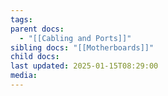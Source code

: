 ```yaml
---
tags: 
parent docs:
  - "[[Cabling and Ports]]"
sibling docs: "[[Motherboards]]"
child docs: 
last updated: 2025-01-15T08:29:00
media:
---
```

